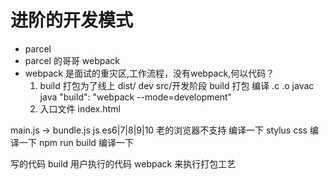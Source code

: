 # 进阶的开发模式

- parcel
- parcel 的哥哥 webpack
- webpack 是面试的重灾区,工作流程，没有webpack,何以代码？
    1. build 打包为了线上 dist/     dev src/开发阶段
    build 打包 编译 .c .o javac java
     "build": "webpack --mode=development"
    2. 入口文件 index.html

main.js -> bundle.js
js es6|7|8|9|10 老的浏览器不支持 编译一下
stylus css 编译一下 npm run build 编译一下

写的代码 build 用户执行的代码
webpack 来执行打包工艺